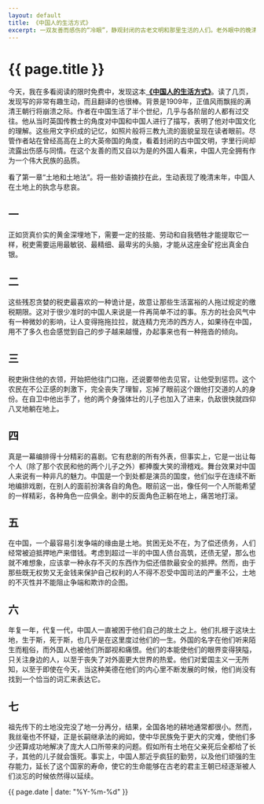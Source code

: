 ```yaml
---
layout: default
title: 《中国人的生活方式》
excerpt: 一双友善而感伤的“冷眼”，静观封闭的古老文明和那里生活的人们。老外眼中的晚清中国社会面面观。
---
```

{{ page.title }}
================

今天，我在多看阅读的限时免费中，发现这本[**《中国人的生活方式》**](http://www.duokan.com/book/49288)。读了几页，发现写的非常有趣生动，而且翻译的也很棒。背景是1909年，正值风雨飘摇的满清王朝行将崩溃之际。作者在中国生活了半个世纪，几乎与各阶层的人都有过交往。他从当时英国传教士的角度对中国和中国人进行了描写，表明了他对中国文化的理解。这些用文字织成的记忆，如照片般将三教九流的面貌呈现在读者眼前。尽管作者站在曾经高高在上的大英帝国的角度，看着封闭的古中国文明，字里行间却流露出伤感与同情。在这个友善的而又自以为是的外国人看来，中国人完全拥有作为一个伟大民族的品质。

看了第一章“土地和土地法”。将一些妙语摘抄在此，生动表现了晚清末年，中国人在土地上的执念与悲哀。

一
-----------------
正如货真价实的黄金深埋地下，需要一定的技能、劳动和自我牺牲才能提取它一样，税吏需要运用最敏锐、最精细、最卑劣的头脑，才能从这座金矿挖出真金白银。

二
-----------------
这些残忍贪婪的税吏最喜欢的一种诡计是，故意让那些生活富裕的人拖过规定的缴税期限。这对于很少准时的中国人来说是一件再简单不过的事。东方的社会风气中有一种微妙的影响，让人变得拖拖拉拉，就连精力充沛的西方人，如果待在中国，用不了多久也会感觉到自己的步子越来越慢，办起事来也有一种拖沓的倾向。

三
-----------------
税吏揪住他的衣领，开始把他往门口拖，还说要带他去见官，让他受到惩罚。这个农民在不公正感的刺激下，完全丧失了理智，忘掉了眼前这个跟他打交道的人的身份。在自卫中他出手了，他的两个身强体壮的儿子也加入了进来，仇敌很快就四仰八叉地躺在地上。

四
-----------------
真是一幕编排得十分精彩的喜剧。它有悲剧的所有外表，但事实上，它是一出让每个人（除了那个农民和他的两个儿子之外）都捧腹大笑的滑稽戏。舞台效果对中国人来说有一种非凡的魅力。中国是一个到处都是演员的国度，他们似乎在连续不断地编排戏剧，在别人的面前扮演各自的角色。眼前这一出，像任何一个人所能希望的一样精彩，各种角色一应俱全。剧中的反面角色正躺在地上，痛苦地打滚。

五
-----------------
在中国，一个最容易引发争端的缘由是土地。贫困无处不在，为了偿还债务，人们经常被迫抵押地产来借钱。考虑到超过一半的中国人债台高筑，还债无望，那么也就不难想象，应该拿一种永存不灭的东西作为偿还借款最安全的抵押。然而，由于那些既无权势又无金钱来保护自己权利的人不得不忍受中国司法的严重不公，土地的不灭性并不能阻止争端和欺诈的企图。

六
-----------------
年复一年，代复一代，中国人一直被困于他们自己的故土之上。他们扎根于这块土地，生于斯，死于斯，也几乎是在这里度过他们的一生。外国的名字在他们听来陌生而粗俗，而外国人也被他们所鄙视和痛恨。他们的本能使他们的眼界变得狭隘，只关注身边的人，以至于丧失了对外面更大世界的热爱。他们对爱国主义一无所知，以至于即使在今天，当这种美德在他们的内心里不断发展的时候，他们尚没有找到一个恰当的词汇来表达它。

七
-----------------
祖先传下的土地没完没了地一分再分，结果，全国各地的耕地通常都很小。然而，我丝毫也不怀疑，正是长嗣继承法的阙如，使中华民族免于更大的灾难，使他们多少还算成功地解决了庞大人口所带来的问题。假如所有土地在父亲死后全都给了长子，其他的儿子就会饿死。事实上，中国人那近乎疯狂的勤劳，以及他们顽强的生存能力，延长了这个国家的寿命，使它的生命能够在古老的君主王朝已经逐渐被人们淡忘的时候依然得以延续。

{{ page.date | date: "%Y-%m-%d" }}
